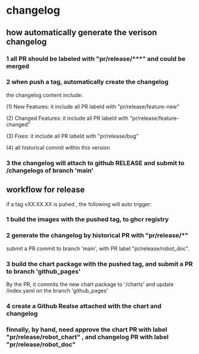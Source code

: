 # changelog

## how automatically generate the verison changelog

### 1 all PR should be labeled with "pr/release/***" and could be merged

### 2 when push a tag, automatically create the changelog

the changelog content include:

(1) New Features: it include all PR labeld with "pr/release/feature-new"

(2) Changed Features: it include all PR labeld with "pr/release/feature-changed"

(3) Fixes: it include all PR labeld with "pr/release/bug"

(4) all historical commit within this version

### 3 the changelog will attach to github RELEASE and submit to /changelogs of branch 'main'

## workflow for release

if a tag vXX.XX.XX is puhed , the following will auto trigger:

### 1 build the images with the pushed tag, to ghcr registry

### 2 generate the changelog by historical PR with "pr/release/*"

submit a PR commit to branch 'main', with PR label "pr/release/robot_doc".

### 3 build the chart package with the pushed tag, and submit a PR to branch 'github_pages'

By the PR, it commits the new chart package to '/charts' and update /index.yaml on the branch 'github_pages'

### 4 create a Github Realse attached with the chart and changelog

### finnally, by hand, need approve the chart PR with label "pr/release/robot_chart" , and changelog PR with label "pr/release/robot_doc"
